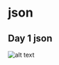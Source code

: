 # json

## Day 1 json 
![alt text](https://github.com/Aayush-Basnet/Photos/blob/1b4034465fee931bb03c9fb4dfa71372215b8aaa/first%20json%20output.png)
